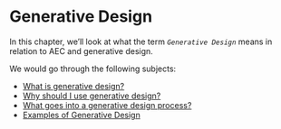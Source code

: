 # Generative Design

In this chapter, we’ll look at what the term _`Generative Design`_ means in relation to AEC and generative design.

We would go through the following subjects:

* [What is generative design?](01-02_what-is-generative-design.md)
* [Why should I use generative design?](01-03_why-should-i-use-generative-design.md)
* [What goes into a generative design process?](01-04_what-goes-into-a-generative-design-process.md)
* [Examples of Generative Design](examples-of-generative-design/)

